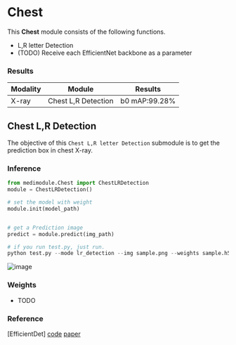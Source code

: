 # Chest
This **Chest** module consists of the following functions.
- L,R letter Detection
- (TODO) Receive each EfficientNet backbone as a parameter

### Results
| Modality  | Module | Results |
| ---  | --- | --- |
| X-ray  | Chest L,R Detection | b0 mAP:99.28% |


## Chest L,R Detection
The objective of this `Chest L,R letter Detection` submodule is to get the prediction box in chest X-ray.

### Inference

```python
from medimodule.Chest import ChestLRDetection
module = ChestLRDetection()

# set the model with weight
module.init(model_path)


# get a Prediction image
predict = module.predict(img_path)

# if you run test.py, just run.
python test.py --mode lr_detection --img sample.png --weights sample.h5 --save_path sample_dir/

```
![image](https://user-images.githubusercontent.com/46750574/95935344-f7d18800-0e0d-11eb-8ccf-3bcf075d82d6.png)

### Weights
- TODO

### Reference

[EfficientDet]
[code](https://github.com/xuannianz/EfficientDet)
[paper](https://arxiv.org/pdf/1911.09070.pdf)


